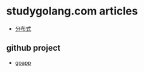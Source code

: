 # studygolang.com articles

- [分布式](https://studygolang.com/articles/23912?fr=sidebar)

## github project

- [goapp](https://github.com/it234/goapp)
